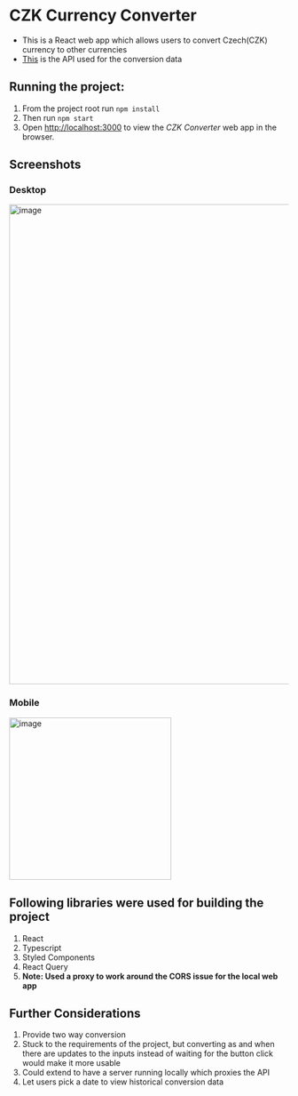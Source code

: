 # CZK Currency Converter

- This is a React web app which allows users to convert Czech(CZK) currency to other currencies
- [This](https://www.cnb.cz/en/financial-markets/foreign-exchange-market/central-bank-exchange-rate-fixing/central-bank-exchange-rate-fixing/daily.txt?date=09.02.2023) is the API used for the conversion data


## Running the project:

1) From the project root run `npm install`
2) Then run `npm start`
3) Open [http://localhost:3000](http://localhost:3000) to view the *CZK Converter* web app in the browser.

## Screenshots

### Desktop
<img width="864" alt="image" src="https://user-images.githubusercontent.com/36440422/218534068-3b3ca234-b4de-42a3-a0ba-bf9a6bef1a6b.png">

### Mobile
<img width="292" alt="image" src="https://user-images.githubusercontent.com/36440422/218534387-b55904ce-3bba-4e56-983c-23cdb51b3cfe.png">


## Following libraries were used for building the project

1) React
2) Typescript
3) Styled Components
4) React Query
5) **Note: Used a proxy to work around the CORS issue for the local web app**

## Further Considerations

1) Provide two way conversion
2) Stuck to the requirements of the project, but converting as and when there are updates to the inputs instead of waiting for the button click would make it more usable
3) Could extend to have a server running locally which proxies the API
4) Let users pick a date to view historical conversion data

